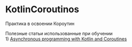 # KotlinCoroutinos
Практика в освоении Короутин


Полезные статьи использованные при обучении
<br> 1) <a href="https://medium.com/background-thread/explaining-asynchronous-programming-and-coroutines-lesson-1-routines-533901c26959">Asynchronous programming with Kotlin and Coroutines</a>
 
